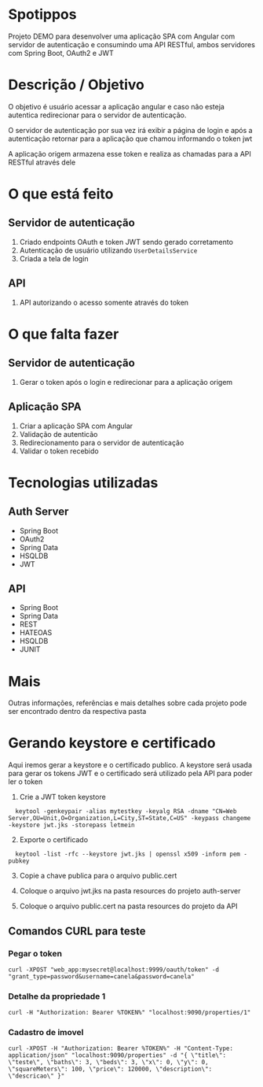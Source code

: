 # Spotippos

Projeto DEMO para desenvolver uma aplicação SPA com Angular com servidor de autenticação
e consumindo uma API RESTful, ambos servidores com Spring Boot, OAuth2 e JWT

# Descrição / Objetivo

O objetivo é usuário acessar a aplicação angular e caso não esteja autentica redirecionar para o 
servidor de autenticação.

O servidor de autenticação por sua vez irá exibir a página de login e após a autenticação retornar para a aplicação que chamou informando o token jwt

A aplicação origem armazena esse token e realiza as chamadas para a API RESTful através dele

# O que está feito

## Servidor de autenticação

1. Criado endpoints OAuth e token JWT sendo gerado corretamento
1. Autenticação de usuário utilizando `UserDetailsService`
1. Criada a tela de login

## API

1. API autorizando o acesso somente através do token

# O que falta fazer

## Servidor de autenticação

1. Gerar o token após o login e redirecionar para a aplicação origem

## Aplicação SPA

1. Criar a aplicação SPA com Angular
1. Validação de autenticão
1. Redirecionamento para o servidor de autenticação
1. Validar o token recebido

# Tecnologias utilizadas

## Auth Server

* Spring Boot
* OAuth2
* Spring Data
* HSQLDB
* JWT

## API

* Spring Boot
* Spring Data
* REST
* HATEOAS
* HSQLDB
* JUNIT

# Mais

Outras informações, referências e mais detalhes sobre cada projeto pode ser encontrado dentro da respectiva pasta

# Gerando keystore e certificado

Aqui iremos gerar a keystore e o certificado publico. A keystore será usada para gerar os tokens 
JWT e o certificado será utilizado pela API para poder ler o token

1. Crie a JWT token keystore

```
  keytool -genkeypair -alias mytestkey -keyalg RSA -dname "CN=Web Server,OU=Unit,O=Organization,L=City,ST=State,C=US" -keypass changeme -keystore jwt.jks -storepass letmein
```

2. Exporte o certificado

```
  keytool -list -rfc --keystore jwt.jks | openssl x509 -inform pem -pubkey
```

3. Copie a chave publica para o arquivo public.cert

4. Coloque o arquivo jwt.jks na pasta resources do projeto auth-server

5. Coloque o arquivo public.cert na pasta resources do projeto da API

## Comandos CURL para teste

### Pegar o token

  `curl -XPOST "web_app:mysecret@localhost:9999/oauth/token" -d "grant_type=password&username=canela&password=canela"`

### Detalhe da propriedade 1

  `curl -H "Authorization: Bearer %TOKEN%" "localhost:9090/properties/1"`

### Cadastro de imovel

  `curl -XPOST -H "Authorization: Bearer %TOKEN%" -H "Content-Type: application/json" "localhost:9090/properties" -d "{ \"title\": \"teste\", \"baths\": 3, \"beds\": 3, \"x\": 0, \"y\": 0, \"squareMeters\": 100, \"price\": 120000, \"description\": \"descricao\" }"`